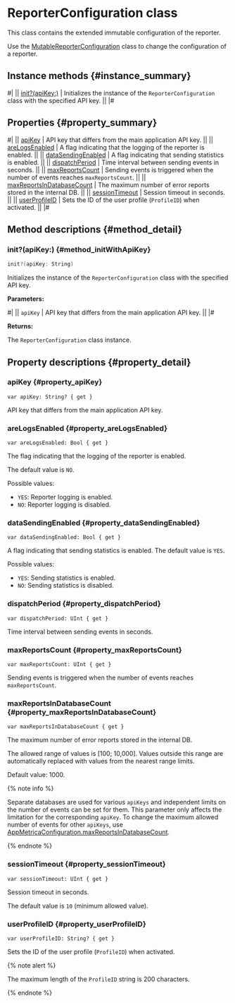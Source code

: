 # ReporterConfiguration class

This class contains the extended immutable configuration of the reporter.

Use the [MutableReporterConfiguration](MutableReporterConfiguration.md) class to change the configuration of a reporter.

## Instance methods {#instance_summary}

#|
|| [init?(apiKey:)](#method_initWithApiKey) | Initializes the instance of the `ReporterConfiguration` class with the specified API key. ||
|#

## Properties {#property_summary}

#|
|| [apiKey](#property_apiKey) | API key that differs from the main application API key. ||
|| [areLogsEnabled](#property_areLogsEnabled) | A flag indicating that the logging of the reporter is enabled. ||
|| [dataSendingEnabled](#property_dataSendingEnabled) | A flag indicating that sending statistics is enabled. ||
|| [dispatchPeriod](#property_dispatchPeriod) | Time interval between sending events in seconds. ||
|| [maxReportsCount](#property_maxReportsCount) | Sending events is triggered when the number of events reaches `maxReportsCount`. ||
|| [maxReportsInDatabaseCount](#property_maxReportsInDatabaseCount) | The maximum number of error reports stored in the internal DB. ||
|| [sessionTimeout](#property_sessionTimeout) | Session timeout in seconds. ||
|| [userProfileID](#property_userProfileID) | Sets the ID of the user profile (`ProfileID`) when activated. ||
|#

## Method descriptions {#method_detail}

### init?(apiKey:) {#method_initWithApiKey}

```objectivec translate=no
init?(apiKey: String)
```

Initializes the instance of the `ReporterConfiguration` class with the specified API key.

**Parameters:**

#|
|| `apiKey` | API key that differs from the main application API key. ||
|#

**Returns:**

The `ReporterConfiguration` class instance.

## Property descriptions {#property_detail}

### apiKey {#property_apiKey}

`var apiKey: String? { get }`

API key that differs from the main application API key.

### areLogsEnabled {#property_areLogsEnabled}

`var areLogsEnabled: Bool { get }`

The flag indicating that the logging of the reporter is enabled.

The default value is `NO`.

Possible values:

- `YES`: Reporter logging is enabled.
- `NO`: Reporter logging is disabled.

### dataSendingEnabled {#property_dataSendingEnabled}

`var dataSendingEnabled: Bool { get }`

A flag indicating that sending statistics is enabled.
The default value is `YES`.

Possible values:
- `YES`: Sending statistics is enabled.
- `NO`: Sending statistics is disabled.

### dispatchPeriod {#property_dispatchPeriod}

`var dispatchPeriod: UInt { get }`

Time interval between sending events in seconds.

### maxReportsCount {#property_maxReportsCount}

`var maxReportsCount: UInt { get }`

Sending events is triggered when the number of events reaches `maxReportsCount`.

### maxReportsInDatabaseCount {#property_maxReportsInDatabaseCount}

`var maxReportsInDatabaseCount { get }`

The maximum number of error reports stored in the internal DB.

The allowed range of values is [100; 10,000]. Values outside this range are automatically replaced with values from the nearest range limits.

Default value: 1000.

{% note info %}

Separate databases are used for various `apiKeys` and independent limits on the number of events can be set for them. This parameter only affects the limitation for the corresponding `apiKey`. To change the maximum allowed number of events for other `apiKeys`, use [AppMetricaConfiguration.maxReportsInDatabaseCount](AppMetricaConfiguration.md#property_maxReportsInDatabaseCount).

{% endnote %}

### sessionTimeout {#property_sessionTimeout}

`var sessionTimeout: UInt { get }`

Session timeout in seconds.

The default value is `10` (minimum allowed value).

### userProfileID {#property_userProfileID}

`var userProfileID: String? { get }`

Sets the ID of the user profile (`ProfileID`) when activated.

{% note alert %}

The maximum length of the `ProfileID` string is 200 characters.

{% endnote %}
